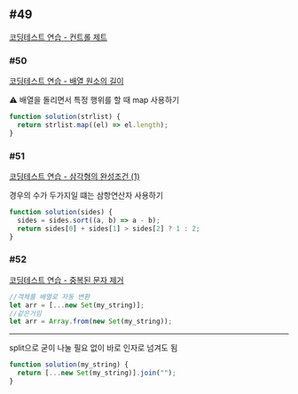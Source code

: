## #49

[코딩테스트 연습 - 컨트롤 제트](https://school.programmers.co.kr/learn/courses/30/lessons/120853)

### #50

[코딩테스트 연습 - 배열 원소의 길이](https://school.programmers.co.kr/learn/courses/30/lessons/120854)

<aside>
⚠️ 배열을 돌리면서 특정 행위를 할 때 map 사용하기

</aside>

```jsx
function solution(strlist) {
  return strlist.map((el) => el.length);
}
```

### #51

[코딩테스트 연습 - 삼각형의 완성조건 (1)](https://school.programmers.co.kr/learn/courses/30/lessons/120889)

경우의 수가 두가지일 떄는 삼항연산자 사용하기

```jsx
function solution(sides) {
  sides = sides.sort((a, b) => a - b);
  return sides[0] + sides[1] > sides[2] ? 1 : 2;
}
```

### #52

[코딩테스트 연습 - 중복된 문자 제거](https://school.programmers.co.kr/learn/courses/30/lessons/120888)

```jsx
//객체를 배열로 자동 변환
let arr = [...new Set(my_string)];
//같은거임
let arr = Array.from(new Set(my_string));
```

---

split으로 굳이 나눌 필요 없이 바로 인자로 넘겨도 됨

```jsx
function solution(my_string) {
  return [...new Set(my_string)].join("");
}
```

